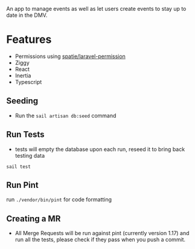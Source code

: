 
An app to manage events as well as let users create events to stay up to date in the DMV.

# Features 
- Permissions using [spatie/laravel-permission](https://github.com/spatie/laravel-permission)
- Ziggy
- React
- Inertia
- Typescript



## Seeding
- Run the `sail artisan db:seed` command

## Run Tests
- tests will empty the database upon each run, reseed it to bring back testing data
```shell
sail test
```

## Run Pint
run `./vendor/bin/pint` for code formatting 


## Creating a MR
- All Merge Requests will be run against pint (currently version 1.17) and run all the tests, please check if they pass when you push a commit.
